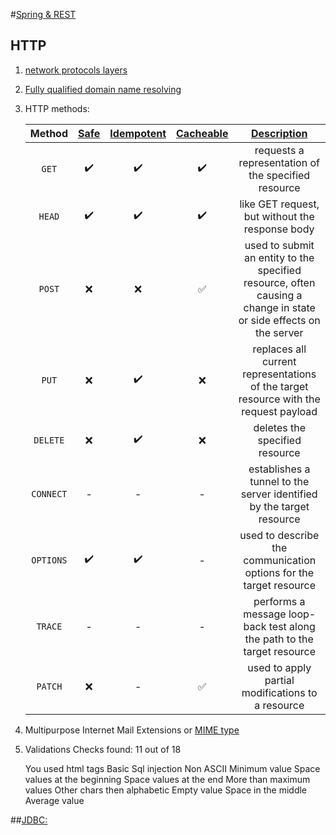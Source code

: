 #[Spring & REST](https://github.com/qala-io/java-course/blob/master/docs/programme/spring-n-rest.md)
## HTTP
1. [network protocols layers](https://github.com/qala-io/java-course/blob/master/docs/programme/articles/networking-layers.md)
2. [Fully qualified domain name resolving](https://github.com/qala-io/java-course/blob/master/docs/programme/articles/dns.md)
3. HTTP methods:

    Method|[Safe](https://developer.mozilla.org/en-US/docs/Glossary/safe)|[Idempotent](https://developer.mozilla.org/en-US/docs/Glossary/idempotent)|[Cacheable](https://developer.mozilla.org/en-US/docs/Glossary/cacheable)|[Description](https://developer.mozilla.org/en-US/docs/Web/HTTP/Methods)
    :---:|:---:|:---:|:---:|:--------:
    `GET`|:heavy_check_mark:|:heavy_check_mark:|:heavy_check_mark:|requests a representation of the specified resource
    `HEAD`|:heavy_check_mark:|:heavy_check_mark:|:heavy_check_mark:|like GET request, but without the response body
    `POST`|:x:|:x:|:white_check_mark:|used to submit an entity to the specified resource, often causing a change in state or side effects on the server
    `PUT`|:x:|:heavy_check_mark:|:x:|replaces all current representations of the target resource with the request payload
    `DELETE`|:x:|:heavy_check_mark:|:x:|deletes the specified resource
    `CONNECT`|-|-|-|establishes a tunnel to the server identified by the target resource
    `OPTIONS`|:heavy_check_mark:|:heavy_check_mark:|-|used to describe the communication options for the target resource
    `TRACE`|-|-|-|performs a message loop-back test along the path to the target resource
    `PATCH`|:x:|-|:white_check_mark:|used to apply partial modifications to a resource

4. Multipurpose Internet Mail Extensions or [MIME type](https://developer.mozilla.org/en-US/docs/Web/HTTP/Basics_of_HTTP/MIME_types)

5. Validations
    Checks found: 11 out of 18
    
    You used html tags
    Basic Sql injection
    Non ASCII
    Minimum value
    Space values at the beginning
    Space values at the end
    More than maximum values
    Other chars then alphabetic
    Empty value
    Space in the middle
    Average value
    
##[JDBC:](/doc/pg)
